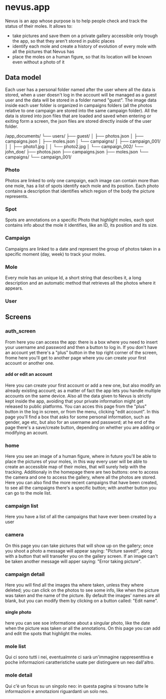 # nevus.app
Nevus is an app whose purpose is to help people check and track the status of their moles. It allows to: 
- take pictures and save them on a private gallery accessible only trough the app, so that they aren't stored in public places
- identify each mole and create a history of evolution of every mole with all the pictures that Nevus has
- place the moles on a human figure, so that its location will be known even without a photo of it

## Data model
Each user has a personal folder named after the user where all the data is stored, when a user doesn't log in the account will be managed as a guest user and the data will be stored in a folder named "guest". The image data inside each user folder is organized in campaigns folders (all the photos relative to one campaign are stored into the same campaign folder).
All the data is stored into json files that are loaded and saved when entering or exiting form a screen, the json files are stored directly inside of the user folder.

/app_documents/
└── users/
    ├── guest/
    │   ├── photos.json
    │   ├── campaigns.json
    │   ├── moles.json
    │   └── campaigns/
    │       ├── campaign_001/
    │       │   ├── photo1.jpg
    │       │   └── photo2.jpg
    │       └── campaign_002/
    └── john_doe/
        ├── photos.json
        ├── campaigns.json
        ├── moles.json
        └── campaigns/
            └── campaign_001/
            
### Photo
Photos are linked to only one campaign, each image can contain more than one mole, has a list of spots identify each mole and its position. Each photo contains a description that identifies which region of the body the picture represents.
### Spot
Spots are annotations on a specific Photo that highlight moles, each spot contains info about the mole it identifies, like an ID, its position and its size. 
### Campaign
Campaigns are linked to a date and represent the group of photos taken in a specific moment (day, week) to track your moles.
### Mole
Every mole has an unique Id, a short string that describes it, a long description and 
an automatic method that retrieves all the photos where it appears.
### User

## Screens
### auth_screen
From here you can access the app: there is a box where you need to insert your username and password and then a button to log in. If you don't have an account yet there's a "plus" button in the top right corner of the screen, frome here you'll get to another page where you can create your first account or another one.
#### add or edit an account
Here you can create your first account or add a new one, but also modify an already existing account; as a matter of fact the app lets you handle multiple accounts on the same device. Also all the data given to Nevus is strictly kept inside the app, avoiding that your private information might get released to public platforms. You can acces this page from the "plus" button in the log in screen, or from the menu, clicking "edit account". In this page you'll find a box that asks for some personal information, such as gender, age etc, but also for an username and password; at he end of the page there's a save/create button, depending on whether you are adding or modifying an acount.
### home
Here you see an image of a human figure, where in future you'll be able to place the pictures of your moles, in this way every user will be able to create an accessible map of their moles, that will surely help with the tracking. Additionaly in the homepage there are two buttons: one to access the camera and one to access the gallery, where all the photos are stored. Here you can also find the more recent campaigns that have been created, to see all the campaigns there's a specific button; with another button you can go to the mole list.
### campaign list
Here you have a list of all the campaigns that have ever been created by a user
### camera
On this page you can take pictures that will show up on the gallery; once you shoot a photo a message will appear saying: "Picture saved!", along with a button that will transefer you on the gallery screen. If an image can't be taken another message will apper saying: "Error taking picture".
### campaign detail
Here you will find all the images tha where taken, unless they where deleted; you can click on the photos to see some info, like when the picture was taken and the name of the picture. By default the images' names are all blank, but you can modify them by clicking on a button called: "Edit name".
#### single photo
here you can see soe informatione about a singular photo, like the date when the picture was taken or all the annotations. On this page you can add and edit the spots that highlight the moles.
### mole list
Qui ci sono tutti i nei, eventualmnte ci sarà un'immagine rappresenttiva e poche informazioni caratteristiche usate per distinguere un neo dall'altro.
### mole detail
Qui c'è un focus su un singolo neo: in questa pagina si trovano tutte le informazioni e annotazioni riguardanti un solo neo.